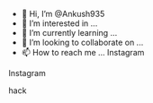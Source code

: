 - 👋 Hi, I’m @Ankush935
- 👀 I’m interested in ...
- 🌱 I’m currently learning ...
- 💞️ I’m looking to collaborate on ...
- 📫 How to reach me ... Instagram

<!---
Ankush935/Ankush935 is a ✨ special ✨ repository because its `README.md` (this file) appears on your GitHub profile.
You can click the Preview link to take a look at your changes.
--->Instagram
hack
